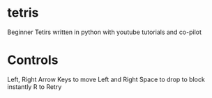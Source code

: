 # tetris
Beginner Tetirs written in python with youtube tutorials and co-pilot

# Controls

Left, Right Arrow Keys to move Left and Right
Space to drop to block instantly
R to Retry
